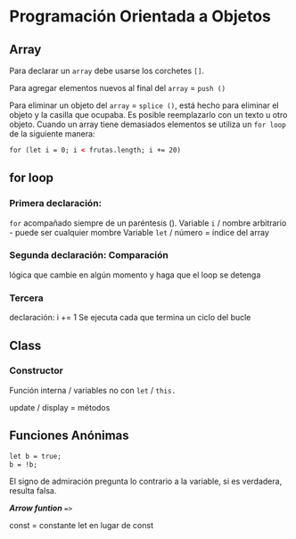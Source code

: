 # Programación Orientada a Objetos

## Array

Para declarar un `array` debe usarse los corchetes `[]`.

Para agregar elementos nuevos al final del `array` = `push ()`

Para eliminar un objeto del `array` = `splice ()`, está hecho para eliminar el objeto y la casilla que ocupaba. Es posible reemplazarlo con un texto u otro objeto.
Cuando un array tiene demasiados elementos se utiliza un `for loop` de la siguiente manera:

```html
for (let i = 0; i < frutas.length; i += 20)
```

## for loop

### Primera declaración:

`for` acompañado siempre de un paréntesis ().
Variable `i` / nombre arbitrario - puede ser cualquier mombre
Variable `let` / número = índice del array

### Segunda declaración: Comparación

lógica que cambie en algún momento y haga que el loop se detenga

### Tercera

declaración: i += 1 Se ejecuta cada que termina un ciclo del bucle

## Class

### Constructor

Función interna / variables no con `let` / `this.`

update / display = métodos

## Funciones Anónimas

```html
let b = true;
b = !b;
```
El signo de admiración pregunta lo contrario a la variable, si es verdadera, resulta falsa.

***Arrow funtion*** `=>`

const = constante
let en lugar de const


